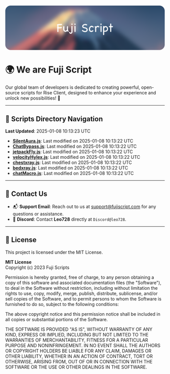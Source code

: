![Banner](.github/b.webp)

# 🌍 **We are Fuji Script**

Our global team of developers is dedicated to creating powerful, open-source scripts for Rise Client, designed to enhance your experience and unlock new possibilities! 🌟

---
<!-- SCRIPTS_NAVIGATION_START -->
## 📂 **Scripts Directory Navigation**

**Last Updated**: 2025-01-08 10:13:23 UTC

- **[SilentAura.js](scripts/SilentAura.js)**: Last modified on 2025-01-08 10:13:22 UTC
- **[ChatBypass.js](scripts/ChatBypass.js)**: Last modified on 2025-01-08 10:13:22 UTC
- **[jetpackFly.js](scripts/jetpackFly.js)**: Last modified on 2025-01-08 10:13:22 UTC
- **[velocityHylex.js](scripts/velocityHylex.js)**: Last modified on 2025-01-08 10:13:22 UTC
- **[chestxray.js](scripts/chestxray.js)**: Last modified on 2025-01-08 10:13:22 UTC
- **[bedxray.js](scripts/bedxray.js)**: Last modified on 2025-01-08 10:13:22 UTC
- **[chatMacro.js](scripts/chatMacro.js)**: Last modified on 2025-01-08 10:13:22 UTC

<!-- SCRIPTS_NAVIGATION_END -->

---

## 💬 **Contact Us**  
- 📬 **Support Email**: Reach out to us at [support@fujiscript.com](mailto:support@fujiscript.com) for any questions or assistance.  
- 💬 **Discord**: Contact **Leo728** directly at `Discord@leo728`.

---

## 📜 **License**

This project is licensed under the MIT License.  

**MIT License**  
Copyright (c) 2023 Fuji Scripts  

Permission is hereby granted, free of charge, to any person obtaining a copy of this software and associated documentation files (the "Software"), to deal in the Software without restriction, including without limitation the rights to use, copy, modify, merge, publish, distribute, sublicense, and/or sell copies of the Software, and to permit persons to whom the Software is furnished to do so, subject to the following conditions:  

The above copyright notice and this permission notice shall be included in all copies or substantial portions of the Software.  

THE SOFTWARE IS PROVIDED "AS IS", WITHOUT WARRANTY OF ANY KIND, EXPRESS OR IMPLIED, INCLUDING BUT NOT LIMITED TO THE WARRANTIES OF MERCHANTABILITY, FITNESS FOR A PARTICULAR PURPOSE AND NONINFRINGEMENT. IN NO EVENT SHALL THE AUTHORS OR COPYRIGHT HOLDERS BE LIABLE FOR ANY CLAIM, DAMAGES OR OTHER LIABILITY, WHETHER IN AN ACTION OF CONTRACT, TORT OR OTHERWISE, ARISING FROM, OUT OF OR IN CONNECTION WITH THE SOFTWARE OR THE USE OR OTHER DEALINGS IN THE SOFTWARE.  
